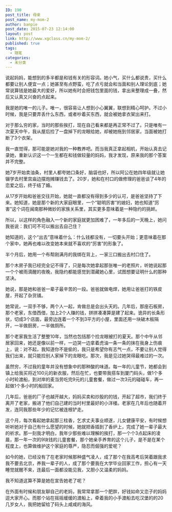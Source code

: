 ```yaml
---
ID: 190
post_title: 母亲
post_name: my-mom-2
author: banpie
post_date: 2015-07-23 12:14:00
layout: post
link: http://www.xgclass.cn/my-mom-2/
published: true
tags:
  - 随笔
categories:
  - 未分类
---
```

说起妈妈，能想到的多半都是和钱有关的形容词。她小气，买什么都说贵，买什么都要让别人便宜一点；她甚至有点野蛮，吃了点亏就会和当面和别人理论到底；她常说算钱是她最大的爱好，所以她有时会把钱包里面的钱，拿出来整理成一叠，然后又认真又兴奋的点起来。

我是她的唯一的儿子。唯一，很容易让人想到小心翼翼，联想到精心呵护。不过小时候，我是只要弄丢什么东西，或者吵着买东西，就会被她拿衣架出来打。

对于那么穷的家，当时的那些挨打，现在自己看来都是再正常不过了。只是唯有一次夏天中午，我从屋后捡了一盘掉下的龙眼给她，却被她拖到邻居家，当面被她打断了3个衣架。

我一直觉得，那可能是她对我的一种教养吧。而当我真正拿起相机，开始认真去记录她，重新认识这一个一生都在和钱做较量的妈妈，我才发现，原来我的那个答案并不完整。

她7岁开始卖油条，村里人都夸她口条好，脑袋也好，所以阿公在她四年级就让她辍学去村里宫庙边摆炮摊赚钱去了。20岁，她和在村口的做修理的爸爸谈了4年的恋爱之后，终于结了婚。

从17岁开始和爸爸交往开始，她就一直都没有得到多少的认可，是爸爸坚持了下来。她知道，她是那个新的大家庭眼里，一个“聪明厉害”的媳妇，她也知道“厉害”这个词在闽南那种微妙的家族关系里，其实更多意味着是一种隐约的挑衅。

所以，以这样的角色融入一个新的家庭就更加困难了，一年多后的一天晚上，她问我爸说：我们可不可以搬出去自己住？

她知道的，这个“出去”意味着什么：什么钱都没有，一切要头开始；更意味着在那个家中，她再也难以改变她本来就不喜欢的“厉害”的形象了。

半个月后，她用一个布帮刚满月的我绑在背上，一家三口搬出去村口住了。

那个木房子我已经完全记不得了，只是每次她拿起那张唯一的老照片，听她说起那一个个被雨滴醒的夜晚，我隐约都能感觉到潜藏她心里，试图想要证明什么的那种坚决。

她说，那是她和爸爸一辈子最辛苦的一段。爸爸就做电焊，她用让爸爸打的铁皮屋，开起了杂货铺。

她常说，一双手不够，两个人一起，肯做总是会出头天的。几年后，那座石板房，那个老家，东借西借，加上2个人赚的钱，拼拼凑凑算是建了起来。诡异的长条形状，切成3个店面，最旁边连着一个不到3平方的小屋，里面还用一块破木板隔开，一半做厨房，一半做厕所。

那个老家我生活了整整10年，当然也包括那个捡龙眼被打的夏天。那个中午从邻居家回来，她还是像以前一样，一边哭一边拿着虎油一条一条的抹在我身上伤痕上，说：对不起，我知道你不是偷的，我只是希望你有志气一点，不要让别人觉得我们出来，就只能捡别人家掉下的龙眼吃。那次，我是见过她哭得最难过的一次。

虽然穷，不过我的童年并没有想象中的那种酸的味道。每一年的儿童节，她都会到镇上给我买将近100元的新衣服，然后在忙，也要带我搭车到厦门码头，做1个多小时轮渡船，到对岸的麦当劳吃完9元的儿童套餐，做过一次3元的碰碰车，再一起做1个多小时的船回家。

几年后，爸爸的厂子也越开越大，妈妈买卖和炒股的的钱，开起了超市，我们终于离开了老家，搬进了他们自己建的当时村里最好的小洋楼。老家在几年后也随着开发，连同我那些年少的记忆被连根铲走。

这个月，每次看起她拿起那三柱香，乞求丈夫事业顺遂，儿女健康平安，有时候想听听她对于自己有什么愿望的时候，她就把香插到了香炉上，完成了她一辈子最大的祈求。那一刻我才明白，我年少那些难以理解的挨打，那一个个3点起床的凌晨，那一年一次的9块钱的儿童套餐，那个她亲手养育的这个儿子，是不是在某个程度上，也算做维护这个家庭的尊严，隐忍而倔强的爱呢？

如今的她，已经没有了在老家时候那种盛气凌人，成了那个在我高考后哭着跟我求我不要去北京，养我一辈子的人，成了那个要我在大学毕业回家工作，担心有一天睡觉就醒不来，连最后一面都没能见我，又胆小又温柔的妈妈。

我不知道这算不算是她在宣告她老了呢？

在外面有时候和朋友聊自己的老妈，我常常拿那一个肥胖，好钱如命又恋子的妈妈逗大家开心。而那个站在摇摇缓缓的渡船上，牵着我的小手渡船去吃汉堡的的20几岁女人，我把她留给了码头上咸咸的海风。